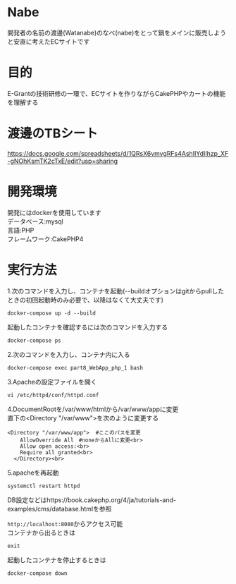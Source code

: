 # Nabe
開発者の名前の渡邊(Watanabe)のなべ(nabe)をとって鍋をメインに販売しようと安直に考えたECサイトです

# 目的
E-Grantの技術研修の一環で、ECサイトを作りながらCakePHPやカートの機能を理解する

# 渡邊のTBシート
https://docs.google.com/spreadsheets/d/1QRsX6vmvgRFs4AshIIYdIIhzp_XF-gNOhKsmTK2cTxE/edit?usp=sharing

# 開発環境
開発にはdockerを使用しています<br>
データベース:mysql<br>
言語:PHP<br>
フレームワーク:CakePHP4

# 実行方法
1.次のコマンドを入力し、コンテナを起動(--buildオプションはgitからpullしたときの初回起動時のみ必要で、以降はなくて大丈夫です)
```
docker-compose up -d --build
```

起動したコンテナを確認するには次のコマンドを入力する

```
docker-compose ps
```
2.次のコマンドを入力し、コンテナ内に入る
```
docker-compose exec part8_WebApp_php_1 bash
```
3.Apacheの設定ファイルを開く
```
vi /etc/httpd/conf/httpd.conf
```

4.DocumentRootを/var/www/htmlから/var/www/appに変更<br>
直下の<Directory "/var/www">を次のように変更する
```
<Directory "/var/www/app">  #ここのパスを変更
    AllowOverride All　#noneからAllに変更<br>
    Allow open access:<br>
    Require all granted<br>
  </Directory><br>
```

5.apacheを再起動
```
systemctl restart httpd
```

DB設定などはhttps://book.cakephp.org/4/ja/tutorials-and-examples/cms/database.htmlを参照

`http://localhost:8080`からアクセス可能<br>
コンテナから出るときは
```
exit
```
起動したコンテナを停止するときは
```
docker-compose down
```

